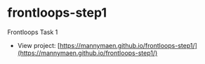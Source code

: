 # frontloops-step1
 Frontloops Task 1

- View project: [https://mannymaen.github.io/frontloops-step1/](https://mannymaen.github.io/frontloops-step1/)